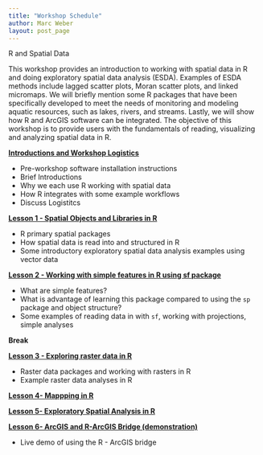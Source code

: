 ```yaml
---
title: "Workshop Schedule"
author: Marc Weber
layout: post_page
---
```


R and Spatial Data

This workshop provides an introduction to working with spatial data in R and doing exploratory spatial data analysis (ESDA).  Examples of ESDA methods include lagged scatter plots, Moran scatter plots, and linked micromaps.  We will briefly mention some R packages that have been specifically developed to meet the needs of monitoring and modeling aquatic resources, such as lakes, rivers, and streams.  Lastly, we will show how R and ArcGIS software can be integrated.  The objective of this workshop is to provide users with the fundamentals of reading, visualizing and analyzing spatial data in R.


[**Introductions and Workshop Logistics**](https://mhweber.github.io/AWRA_GIS_R_Workshop/2018/04/22/Workshop-Schedule) 

  - Pre-workshop software installation instructions
  - Brief Introductions
  - Why we each use R working with spatial data
  - How R integrates with some example workflows
  - Discuss Logistitcs


[**Lesson 1 - Spatial Objects and Libraries in R**](https://mhweber.github.io/AWRA_GIS_R_Workshop/2018/04/22/04-Spatial-Data-In-R-sp) 

  - R primary spatial packages 
  - How spatial data is read into and structured in R
  - Some introductory exploratory spatial data analysis examples using vector data


[**Lesson 2 - Working with simple features in R using sf package**](https://mhweber.github.io/AWRA_GIS_R_Workshop/2018/04/22/05-Spatial-Data-In-R-sf) 

  - What are simple features?
  - What is advantage of learning this package compared to using the `sp` package and object structure?
  - Some examples of reading data in with `sf`, working with projections, simple analyses


**Break**


[**Lesson 3 - Exploring raster data in R**](https://mhweber.github.io/AWRA_GIS_R_Workshop/2018/04/22/06-Spatial-Data-Raster)

  - Raster data packages and working with rasters in R
  - Example raster data analyses in R

[**Lesson 4- Mappping in R**](https://mhweber.github.io/AWRA_GIS_R_Workshop/2018/04/22/07-Quick-maps-in-R)

[**Lesson 5- Exploratory Spatial Analysis in R**](https://mhweber.github.io/AWRA_GIS_R_Workshop/2018/04/22/08-ESDA-in-R)

[**Lesson 6- ArcGIS and R-ArcGIS Bridge (demonstration)**](https://mhweber.github.io/AWRA_GIS_R_Workshop/2018/04/22/09R-ArcGIS-Bridge)

  - Live demo of using the R - ArcGIS bridge


